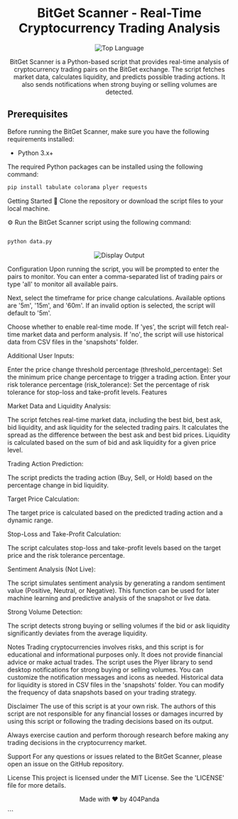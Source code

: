 <h1 align="center">
  BitGet Scanner - Real-Time Cryptocurrency Trading Analysis
</h1>

<p align="center">
  <img src="https://img.shields.io/github/languages/top/DaCryptoRaccoon/Bitget-Scanner" alt="Top Language">
</p>


<p align="center">
  BitGet Scanner is a Python-based script that provides real-time analysis of cryptocurrency trading pairs on the BitGet exchange. The script fetches market data, calculates liquidity, and predicts possible trading actions. It also sends notifications when strong buying or selling volumes are detected.
</p>

## Prerequisites

Before running the BitGet Scanner, make sure you have the following requirements installed:

- Python 3.x+

The required Python packages can be installed using the following command:

```bash
pip install tabulate colorama plyer requests
```
Getting Started
🚀 Clone the repository or download the script files to your local machine.

⚙️ Run the BitGet Scanner script using the following command:

```bash

python data.py

```
<p align="center">
  <img src="https://github.com/DaCryptoRaccoon/Bitget-Scanner/blob/main/Display.png" alt="Display Output">
</p>

Configuration
Upon running the script, you will be prompted to enter the pairs to monitor. You can enter a comma-separated list of trading pairs or type 'all' to monitor all available pairs.

Next, select the timeframe for price change calculations. Available options are '5m', '15m', and '60m'. If an invalid option is selected, the script will default to '5m'.

Choose whether to enable real-time mode. If 'yes', the script will fetch real-time market data and perform analysis. If 'no', the script will use historical data from CSV files in the 'snapshots' folder.

Additional User Inputs:

Enter the price change threshold percentage (threshold_percentage): Set the minimum price change percentage to trigger a trading action.
Enter your risk tolerance percentage (risk_tolerance): Set the percentage of risk tolerance for stop-loss and take-profit levels.
Features

Market Data and Liquidity Analysis:

The script fetches real-time market data, including the best bid, best ask, bid liquidity, and ask liquidity for the selected trading pairs.
It calculates the spread as the difference between the best ask and best bid prices.
Liquidity is calculated based on the sum of bid and ask liquidity for a given price level.

Trading Action Prediction:

The script predicts the trading action (Buy, Sell, or Hold) based on the percentage change in bid liquidity.

Target Price Calculation:

The target price is calculated based on the predicted trading action and a dynamic range.

Stop-Loss and Take-Profit Calculation:

The script calculates stop-loss and take-profit levels based on the target price and the risk tolerance percentage.

Sentiment Analysis (Not Live):

The script simulates sentiment analysis by generating a random sentiment value (Positive, Neutral, or Negative).
This function can be used for later machine learning and predictive analysis of the snapshot or live data.

Strong Volume Detection:

The script detects strong buying or selling volumes if the bid or ask liquidity significantly deviates from the average liquidity.

Notes
Trading cryptocurrencies involves risks, and this script is for educational and informational purposes only. It does not provide financial advice or make actual trades.
The script uses the Plyer library to send desktop notifications for strong buying or selling volumes. You can customize the notification messages and icons as needed.
Historical data for liquidity is stored in CSV files in the 'snapshots' folder. You can modify the frequency of data snapshots based on your trading strategy.

Disclaimer
The use of this script is at your own risk. The authors of this script are not responsible for any financial losses or damages incurred by using this script or following the trading decisions based on its output.

Always exercise caution and perform thorough research before making any trading decisions in the cryptocurrency market.

Support
For any questions or issues related to the BitGet Scanner, please open an issue on the GitHub repository.

License
This project is licensed under the MIT License. See the 'LICENSE' file for more details.

<p align="center">
  Made with ❤️ by 404Panda
</p>
```
